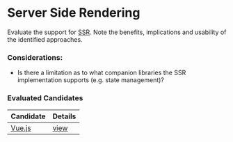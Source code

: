 # Server Side Rendering

Evaluate the support for [SSR](https://medium.com/walmartlabs/the-benefits-of-server-side-rendering-over-client-side-rendering-5d07ff2cefe8). Note the benefits, implications and usability of the identified approaches.

### Considerations:

- Is there a limitation as to what companion libraries the SSR implementation supports (e.g. state management)? 


### Evaluated Candidates

| Candidate        | Details            |
| ---------------- | ------------------ |
| [Vue.js](/vuejs) | [view](/vuejs/ssr) |
